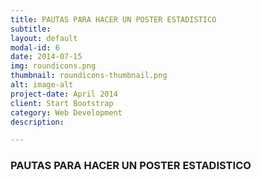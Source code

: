 ```yaml
---
title: PAUTAS PARA HACER UN POSTER ESTADISTICO
subtitle: 
layout: default
modal-id: 6
date: 2014-07-15
img: roundicons.png
thumbnail: roundicons-thumbnail.png
alt: image-alt
project-date: April 2014
client: Start Bootstrap
category: Web Development
description: 

---
```

### PAUTAS PARA HACER UN POSTER ESTADISTICO